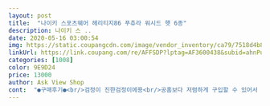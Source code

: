 ```yaml
---
layout: post 
title:  "나이키 스포츠웨어 헤리티지86 푸츄라 워시드 햇 6종" 
description: 나이키 스 ..
date: 2020-05-16 03:00:54 
img: https://static.coupangcdn.com/image/vendor_inventory/ca79/7518d4b8fc74fb56a5aad830d438be6435d300205aac5cb06fe2561a9d8f.png 
linkUrl: https://link.coupang.com/re/AFFSDP?lptag=AF3600438&subid=ahnPublicAsk&pageKey=229487130&itemId=727689629&vendorItemId=70084503704&traceid=V0-113-d76b2cbc569f58f7 
categories: [1008] 
color: 9E9D24 
price: 13000 
author: Ask View Shop 
cont:  "●구매후기●<br/>검정이 진한검정이에용<br/>공홈보다 저렴하게 구입할 수 있어서 좋습니다.<br/> 머리가 길거나 두상이 좀 큰 사람들에게 잘 맞습니다.<br/> 또 모자 챙이 길어 얼굴을 많이 가려줘서 좋아요.<br/><br/>집에 있는 나이키코리아모자랑 비교햇을땐 다른부분이 있긴한데 퓨추라86이랑 비교햇을때는 동일하네요 정품 맞숩니당<br/>평소에 정말 잘 쓰고 다닙니다 나이키라 아무 옷에도 잘 어울리고 집앞에 나갈때도 쓰고 나가면 너무 추래하지 않게 보여서 너무 좋아요 한번 사면 뽕빼게 쓰실수 있을것 같습니다<br/>" 
---
```

